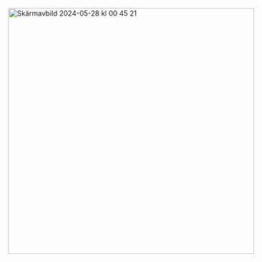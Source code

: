 <img width="500" alt="Skärmavbild 2024-05-28 kl  00 45 21" src="https://github.com/Mohammed-Dawood/CSS_Workshop/assets/78726877/89094998-e267-4eff-9483-f39d66f86b51">
